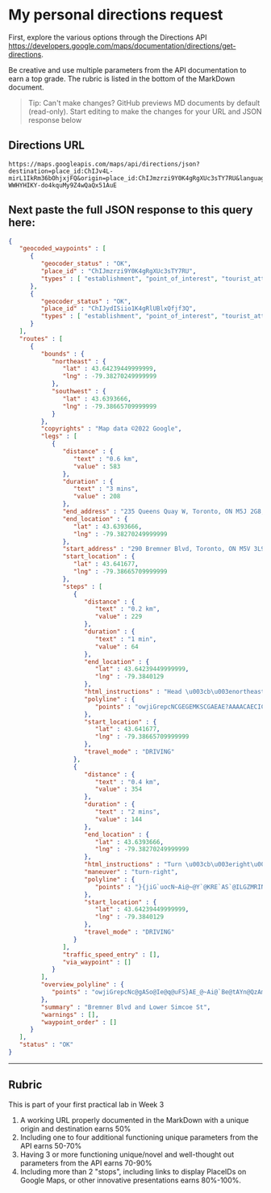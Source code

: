 # My personal directions request

First, explore the various options through the Directions API https://developers.google.com/maps/documentation/directions/get-directions. 

Be creative and use multiple parameters from the API documentation to earn a top grade. The rubric is listed in the bottom of the MarkDown document. 

> Tip: Can't make changes? GitHub previews MD documents by default (read-only). Start editing to make the changes for your URL and JSON response below

## Directions URL

```
https://maps.googleapis.com/maps/api/directions/json?destination=place_id:ChIJv4L-mirL1IkRm36bOhjxjFQ&origin=place_id:ChIJmzrzi9Y0K4gRgXUc3sTY7RU&language=en&mode=walking&unites=metric+Centre&key=AIzaSyCM-WWHYHIKY-do4kquMy9Z4wQaQx51AuE
```

## Next paste the full JSON response to this query here:

```JSON
{
   "geocoded_waypoints" : [
      {
         "geocoder_status" : "OK",
         "place_id" : "ChIJmzrzi9Y0K4gRgXUc3sTY7RU",
         "types" : [ "establishment", "point_of_interest", "tourist_attraction" ]
      },
      {
         "geocoder_status" : "OK",
         "place_id" : "ChIJydISiio1K4gRlUBlxQfjf3Q",
         "types" : [ "establishment", "point_of_interest", "tourist_attraction" ]
      }
   ],
   "routes" : [
      {
         "bounds" : {
            "northeast" : {
               "lat" : 43.64239449999999,
               "lng" : -79.38270249999999
            },
            "southwest" : {
               "lat" : 43.6393666,
               "lng" : -79.38665709999999
            }
         },
         "copyrights" : "Map data ©2022 Google",
         "legs" : [
            {
               "distance" : {
                  "text" : "0.6 km",
                  "value" : 583
               },
               "duration" : {
                  "text" : "3 mins",
                  "value" : 208
               },
               "end_address" : "235 Queens Quay W, Toronto, ON M5J 2G8, Canada",
               "end_location" : {
                  "lat" : 43.6393666,
                  "lng" : -79.38270249999999
               },
               "start_address" : "290 Bremner Blvd, Toronto, ON M5V 3L9, Canada",
               "start_location" : {
                  "lat" : 43.641677,
                  "lng" : -79.38665709999999
               },
               "steps" : [
                  {
                     "distance" : {
                        "text" : "0.2 km",
                        "value" : 229
                     },
                     "duration" : {
                        "text" : "1 min",
                        "value" : 64
                     },
                     "end_location" : {
                        "lat" : 43.64239449999999,
                        "lng" : -79.3840129
                     },
                     "html_instructions" : "Head \u003cb\u003enortheast\u003c/b\u003e on \u003cb\u003eBremner Blvd\u003c/b\u003e",
                     "polyline" : {
                        "points" : "owjiGrepcNCGEGEMKSCGAEAE?AAAACAECICG?EACCG?CACAE?EACAC?CAE?CAECMCQE_@Ky@K{@Iu@Ga@AOEYCQE_@"
                     },
                     "start_location" : {
                        "lat" : 43.641677,
                        "lng" : -79.38665709999999
                     },
                     "travel_mode" : "DRIVING"
                  },
                  {
                     "distance" : {
                        "text" : "0.4 km",
                        "value" : 354
                     },
                     "duration" : {
                        "text" : "2 mins",
                        "value" : 144
                     },
                     "end_location" : {
                        "lat" : 43.6393666,
                        "lng" : -79.38270249999999
                     },
                     "html_instructions" : "Turn \u003cb\u003eright\u003c/b\u003e onto \u003cb\u003eLower Simcoe St\u003c/b\u003e\u003cdiv style=\"font-size:0.9em\"\u003eDestination will be on the left\u003c/div\u003e",
                     "maneuver" : "turn-right",
                     "polyline" : {
                        "points" : "}{jiG`uocN~Ai@~@Y`@KRE`AS`@ILGZMRINGZMp@[ZM`@UZKHCNIPA"
                     },
                     "start_location" : {
                        "lat" : 43.64239449999999,
                        "lng" : -79.3840129
                     },
                     "travel_mode" : "DRIVING"
                  }
               ],
               "traffic_speed_entry" : [],
               "via_waypoint" : []
            }
         ],
         "overview_polyline" : {
            "points" : "owjiGrepcNc@gASo@Ie@q@uFS}AE_@~Ai@`Be@tAYn@QzAm@jCkAXMPA"
         },
         "summary" : "Bremner Blvd and Lower Simcoe St",
         "warnings" : [],
         "waypoint_order" : []
      }
   ],
   "status" : "OK"
}
```
____
## Rubric

This is part of your first practical lab in Week 3 

1. A working URL properly documented in the MarkDown with a unique origin and destination earns 50%
2. Including one to four additional functioning unique parameters from the API earns 50-70%
3. Having 3 or more functioning unique/novel and well-thought out parameters from the API earns 70-90%
4. Including more than 2 "stops", including links to display PlaceIDs on Google Maps, or other innovative presentations earns 80%-100%. 
